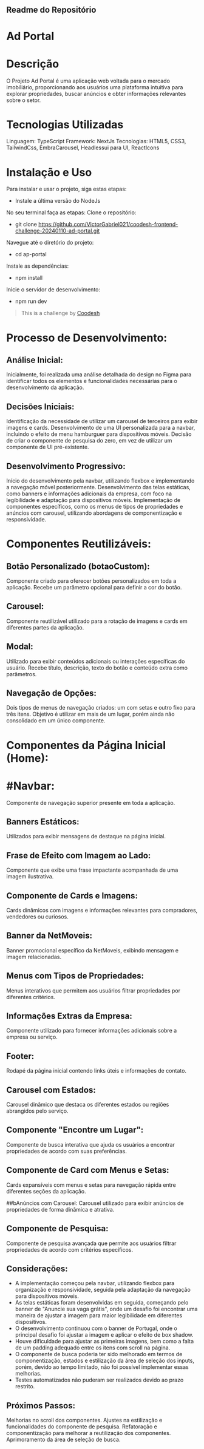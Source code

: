 ## Readme do Repositório

# Ad Portal

# Descrição
O Projeto Ad Portal é uma aplicação web voltada para o mercado imobiliário, proporcionando aos usuários uma plataforma intuitiva para explorar propriedades, buscar anúncios e obter informações relevantes sobre o setor.

# Tecnologias Utilizadas
Linguagem: TypeScript
Framework: NextJs
Tecnologias: HTML5, CSS3, TailwindCss, EmbraCarousel, Headlessui para UI, ReactIcons

# Instalação e Uso
Para instalar e usar o projeto, siga estas etapas:

- Instale a última versão do NodeJs

No seu terminal faça as etapas:
Clone o repositório:
- git clone https://github.com/VictorGabriel021/coodesh-frontend-challenge-20240110-ad-portal.git

Navegue até o diretório do projeto:
- cd ap-portal

Instale as dependências:
- npm install

Inicie o servidor de desenvolvimento:
- npm run dev

>  This is a challenge by [Coodesh](https://coodesh.com/)

# Processo de Desenvolvimento:

## Análise Inicial:
Inicialmente, foi realizada uma análise detalhada do design no Figma para identificar todos os elementos e funcionalidades necessárias para o desenvolvimento da aplicação.

## Decisões Iniciais:
Identificação da necessidade de utilizar um carousel de terceiros para exibir imagens e cards.
Desenvolvimento de uma UI personalizada para a navbar, incluindo o efeito de menu hamburguer para dispositivos móveis.
Decisão de criar o componente de pesquisa do zero, em vez de utilizar um componente de UI pré-existente.

## Desenvolvimento Progressivo:
Início do desenvolvimento pela navbar, utilizando flexbox e implementando a navegação móvel posteriormente.
Desenvolvimento das telas estáticas, como banners e informações adicionais da empresa, com foco na legibilidade e adaptação para dispositivos móveis.
Implementação de componentes específicos, como os menus de tipos de propriedades e anúncios com carousel, utilizando abordagens de componentização e responsividade.

# Componentes Reutilizáveis:

## Botão Personalizado (botaoCustom):
Componente criado para oferecer botões personalizados em toda a aplicação.
Recebe um parâmetro opcional para definir a cor do botão.

## Carousel:
Componente reutilizável utilizado para a rotação de imagens e cards em diferentes partes da aplicação.

## Modal:
Utilizado para exibir conteúdos adicionais ou interações específicas do usuário.
Recebe título, descrição, texto do botão e conteúdo extra como parâmetros.

## Navegação de Opções:
Dois tipos de menus de navegação criados: um com setas e outro fixo para três itens.
Objetivo é utilizar em mais de um lugar, porém ainda não consolidado em um único componente.

# Componentes da Página Inicial (Home):
# #Navbar:
Componente de navegação superior presente em toda a aplicação.

## Banners Estáticos:
Utilizados para exibir mensagens de destaque na página inicial.

## Frase de Efeito com Imagem ao Lado:
Componente que exibe uma frase impactante acompanhada de uma imagem ilustrativa.

## Componente de Cards e Imagens:
Cards dinâmicos com imagens e informações relevantes para compradores, vendedores ou curiosos.

## Banner da NetMoveis:
Banner promocional específico da NetMoveis, exibindo mensagem e imagem relacionadas.

## Menus com Tipos de Propriedades:
Menus interativos que permitem aos usuários filtrar propriedades por diferentes critérios.

## Informações Extras da Empresa:
Componente utilizado para fornecer informações adicionais sobre a empresa ou serviço.

## Footer:
Rodapé da página inicial contendo links úteis e informações de contato.

## Carousel com Estados:
Carousel dinâmico que destaca os diferentes estados ou regiões abrangidos pelo serviço.

## Componente "Encontre um Lugar":
Componente de busca interativa que ajuda os usuários a encontrar propriedades de acordo com suas preferências.

## Componente de Card com Menus e Setas:
Cards expansíveis com menus e setas para navegação rápida entre diferentes seções da aplicação.

##bAnúncios com Carousel:
Carousel utilizado para exibir anúncios de propriedades de forma dinâmica e atrativa.

## Componente de Pesquisa:
Componente de pesquisa avançada que permite aos usuários filtrar propriedades de acordo com critérios específicos.

## Considerações:
- A implementação começou pela navbar, utilizando flexbox para organização e responsividade, seguida pela adaptação da navegação para dispositivos móveis.
- As telas estáticas foram desenvolvidas em seguida, começando pelo banner de "Anuncie sua vaga grátis", onde um desafio foi encontrar uma maneira de ajustar a imagem para maior legibilidade em diferentes dispositivos.
- O desenvolvimento continuou com o banner de Portugal, onde o principal desafio foi ajustar a imagem e aplicar o efeito de box shadow.
- Houve dificuldade para ajustar as primeiras imagens, bem como a falta de um padding adequado entre os itens com scroll na página.
- O componente de busca poderia ter sido melhorado em termos de componentização, estados e estilização da área de seleção dos inputs, porém, devido ao tempo limitado, não foi possível implementar essas melhorias.
- Testes automatizados não puderam ser realizados devido ao prazo restrito.

## Próximos Passos:
Melhorias no scroll dos componentes.
Ajustes na estilização e funcionalidades do componente de pesquisa.
Refatoração e componentização para melhorar a reutilização dos componentes.
Aprimoramento da área de seleção de busca.
